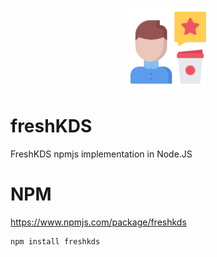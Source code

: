 <h1 align="center">
    <img src=logo.svg" alt="Logo" width="125" height="125">
  </a>
</h1>

# freshKDS
 FreshKDS npmjs implementation in Node.JS

# NPM
https://www.npmjs.com/package/freshkds
```
npm install freshkds
```


